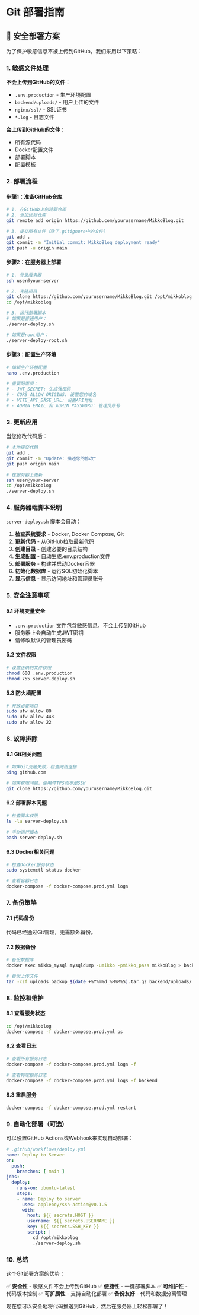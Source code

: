 # Git 部署指南

## 🔐 安全部署方案

为了保护敏感信息不被上传到GitHub，我们采用以下策略：

### 1. 敏感文件处理

**不会上传到GitHub的文件**：
- `.env.production` - 生产环境配置
- `backend/uploads/` - 用户上传的文件
- `nginx/ssl/` - SSL证书
- `*.log` - 日志文件

**会上传到GitHub的文件**：
- 所有源代码
- Docker配置文件
- 部署脚本
- 配置模板

### 2. 部署流程

#### 步骤1：准备GitHub仓库

```bash
# 1. 在GitHub上创建新仓库
# 2. 添加远程仓库
git remote add origin https://github.com/yourusername/MikkoBlog.git

# 3. 提交所有文件（除了.gitignore中的文件）
git add .
git commit -m "Initial commit: MikkoBlog deployment ready"
git push -u origin main
```

#### 步骤2：在服务器上部署

```bash
# 1. 登录服务器
ssh user@your-server

# 2. 克隆项目
git clone https://github.com/yourusername/MikkoBlog.git /opt/mikkoblog
cd /opt/mikkoblog

# 3. 运行部署脚本
# 如果是普通用户：
./server-deploy.sh

# 如果是root用户：
./server-deploy-root.sh
```

#### 步骤3：配置生产环境

```bash
# 编辑生产环境配置
nano .env.production

# 重要配置项：
# - JWT_SECRET: 生成强密码
# - CORS_ALLOW_ORIGINS: 设置您的域名
# - VITE_API_BASE_URL: 设置API地址
# - ADMIN_EMAIL 和 ADMIN_PASSWORD: 管理员账号
```

### 3. 更新应用

当您修改代码后：

```bash
# 本地提交代码
git add .
git commit -m "Update: 描述您的修改"
git push origin main

# 在服务器上更新
ssh user@your-server
cd /opt/mikkoblog
./server-deploy.sh
```

### 4. 服务器端脚本说明

`server-deploy.sh` 脚本会自动：

1. **检查系统要求** - Docker, Docker Compose, Git
2. **更新代码** - 从GitHub拉取最新代码
3. **创建目录** - 创建必要的目录结构
4. **生成配置** - 自动生成.env.production文件
5. **部署服务** - 构建并启动Docker容器
6. **初始化数据库** - 运行SQL初始化脚本
7. **显示信息** - 显示访问地址和管理员账号

### 5. 安全注意事项

#### 5.1 环境变量安全
- `.env.production` 文件包含敏感信息，不会上传到GitHub
- 服务器上会自动生成JWT密钥
- 请修改默认的管理员密码

#### 5.2 文件权限
```bash
# 设置正确的文件权限
chmod 600 .env.production
chmod 755 server-deploy.sh
```

#### 5.3 防火墙配置
```bash
# 开放必要端口
sudo ufw allow 80
sudo ufw allow 443
sudo ufw allow 22
```

### 6. 故障排除

#### 6.1 Git相关问题
```bash
# 如果Git克隆失败，检查网络连接
ping github.com

# 如果权限问题，使用HTTPS而不是SSH
git clone https://github.com/yourusername/MikkoBlog.git
```

#### 6.2 部署脚本问题
```bash
# 检查脚本权限
ls -la server-deploy.sh

# 手动运行脚本
bash server-deploy.sh
```

#### 6.3 Docker相关问题
```bash
# 检查Docker服务状态
sudo systemctl status docker

# 查看容器日志
docker-compose -f docker-compose.prod.yml logs
```

### 7. 备份策略

#### 7.1 代码备份
代码已经通过Git管理，无需额外备份。

#### 7.2 数据备份
```bash
# 备份数据库
docker exec mikko_mysql mysqldump -umikko -pmikko_pass mikkoBlog > backup_$(date +%Y%m%d_%H%M%S).sql

# 备份上传文件
tar -czf uploads_backup_$(date +%Y%m%d_%H%M%S).tar.gz backend/uploads/
```

### 8. 监控和维护

#### 8.1 查看服务状态
```bash
cd /opt/mikkoblog
docker-compose -f docker-compose.prod.yml ps
```

#### 8.2 查看日志
```bash
# 查看所有服务日志
docker-compose -f docker-compose.prod.yml logs -f

# 查看特定服务日志
docker-compose -f docker-compose.prod.yml logs -f backend
```

#### 8.3 重启服务
```bash
docker-compose -f docker-compose.prod.yml restart
```

### 9. 自动化部署（可选）

可以设置GitHub Actions或Webhook来实现自动部署：

```yaml
# .github/workflows/deploy.yml
name: Deploy to Server
on:
  push:
    branches: [ main ]
jobs:
  deploy:
    runs-on: ubuntu-latest
    steps:
    - name: Deploy to server
      uses: appleboy/ssh-action@v0.1.5
      with:
        host: ${{ secrets.HOST }}
        username: ${{ secrets.USERNAME }}
        key: ${{ secrets.SSH_KEY }}
        script: |
          cd /opt/mikkoblog
          ./server-deploy.sh
```

### 10. 总结

这个Git部署方案的优势：

✅ **安全性** - 敏感文件不会上传到GitHub
✅ **便捷性** - 一键部署脚本
✅ **可维护性** - 代码版本控制
✅ **可扩展性** - 支持自动化部署
✅ **备份友好** - 代码和数据分离管理

现在您可以安全地将代码推送到GitHub，然后在服务器上轻松部署了！
